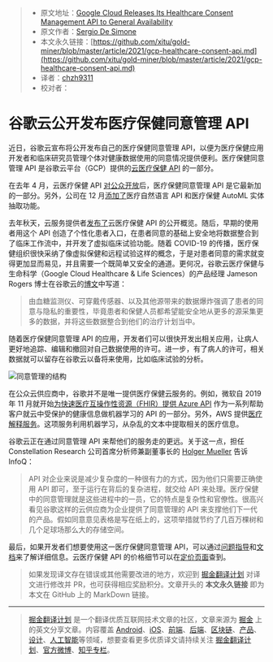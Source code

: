 > * 原文地址：[Google Cloud Releases Its Healthcare Consent Management API to General Availability](https://www.infoq.com/news/2021/03/gcp-healthcare-consent-api)
> * 原文作者：[Sergio De Simone](https://www.infoq.com/profile/Sergio-De-Simone/)
> * 本文永久链接：[https://github.com/xitu/gold-miner/blob/master/article/2021/gcp-healthcare-consent-api.md](https://github.com/xitu/gold-miner/blob/master/article/2021/gcp-healthcare-consent-api.md)
> * 译者：[chzh9311](https://github.com/chzh9311)
> * 校对者：

# 谷歌云公开发布医疗保健同意管理 API

近日，谷歌云宣布将公开发布自己的医疗保健同意管理 API，以便为医疗保健应用开发者和临床研究员管理个体对健康数据使用的同意情况提供便利。医疗保健同意管理 API 是谷歌云平台（GCP）提供的[云医疗保健 API](https://cloud.google.com/healthcare) 的一部分。

在去年 4 月，云医疗保健 API [对公众开放](https://www.infoq.com/news/2020/04/google-healthcare-api-ga/)后，医疗保健同意管理 API 是它最新加的一部分。另外，公司在 12 月[添加了](https://www.infoq.com/news/2020/12/google-healthcare-ai-ml/)医疗自然语言 API 和医疗保健 AutoML 实体抽取功能。

去年秋天，云服务提供者[发布了](https://cloud.google.com/blog/topics/healthcare-life-sciences/googles-healthcare-consent-management-api-protects-user-data)云医疗保健 API 的公开概览。随后，早期的使用者用这个 API 创造了个性化患者入口，在患者同意的基础上安全地将数据整合到了临床工作流中，并开发了虚拟临床试验功能。随着 COVID-19 的传播，医疗保健组织很快采纳了像虚拟保健和远程试验这样的概念，于是对患者同意的需求就变得更加显而易见，并且需要一个既简单又安全的通道。更何况，谷歌云医疗保健与生命科学（Google Cloud Healthcare & Life Sciences）的产品经理 Jameson Rogers 博士在谷歌云的[博文](https://cloud.google.com/blog/topics/healthcare-life-sciences/google-cloud-healthcare-consent-management-api-generally-available)中写道：

> 由血糖监测仪、可穿戴传感器、以及其他源带来的数据爆炸强调了患者的同意与隐私的重要性，毕竟患者和保健人员都希望能安全地从更多的源采集更多的数据，并将这些数据整合到他们的治疗计划当中。

随着医疗保健同意管理 API 的应用，开发者们可以很快开发出相关应用，让病人更好地追踪、编辑和撤回对自己数据使用的许可。进一步，有了病人的许可，相关数据就可以留存在谷歌云以备将来使用，比如临床试验的分析。

![同意管理的结构](https://cloud.google.com/healthcare/images/consent_architecture.svg)

在公众云供应商中，谷歌并不是唯一提供医疗保健云服务的。例如，微软自 2019 年 11 月就开始[为快速医疗互操作性资源（FHIR）提供 Azure API](https://www.infoq.com/news/2019/11/azure-api-fhir-ga/) 作为一系列帮助客户就云中受保护的健康信息做机器学习的 API 的一部分。另外，AWS 提供[医疗解释服务](https://aws.amazon.com/comprehend/medical/)。这项服务利用机器学习，从杂乱的文本中提取相关的医疗信息。

谷歌云正在通过同意管理 API 来帮他们的服务走的更远。关于这一点，担任 Constellation Research 公司首席分析师兼副董事长的 [Holger Mueller](https://twitter.com/holgermu) 告诉 InfoQ：

> API 对企业来说是减少复杂度的一种很有力的方式，因为他们只需要正确使用 API 即可，至于运行在背后的复杂进程，就交给 API 来处理。医疗保健中的同意管理就是这些进程中的一员，它的特点是复杂性和官僚性。很高兴看见谷歌这样的云供应商为企业提供了同意管理的 API 来支撑他们下一代的产品。假如同意意见表格是写在纸上的，这项举措就节约了几百万棵树和几个足球场那么大的存储空间。

最后，如果开发者们想要使用这一医疗保健同意管理 API，可以通过[问题指导](https://cloud.google.com/healthcare/docs/how-tos/consent)和[文档](https://cloud.google.com/healthcare/docs/concepts/consent)来了解详细信息。云医疗保健 API 的价格细节可以在[定价页面](https://cloud.google.com/healthcare/pricing)查到。

> 如果发现译文存在错误或其他需要改进的地方，欢迎到 [掘金翻译计划](https://github.com/xitu/gold-miner) 对译文进行修改并 PR，也可获得相应奖励积分。文章开头的 **本文永久链接** 即为本文在 GitHub 上的 MarkDown 链接。

---

> [掘金翻译计划](https://github.com/xitu/gold-miner) 是一个翻译优质互联网技术文章的社区，文章来源为 [掘金](https://juejin.im) 上的英文分享文章。内容覆盖 [Android](https://github.com/xitu/gold-miner#android)、[iOS](https://github.com/xitu/gold-miner#ios)、[前端](https://github.com/xitu/gold-miner#前端)、[后端](https://github.com/xitu/gold-miner#后端)、[区块链](https://github.com/xitu/gold-miner#区块链)、[产品](https://github.com/xitu/gold-miner#产品)、[设计](https://github.com/xitu/gold-miner#设计)、[人工智能](https://github.com/xitu/gold-miner#人工智能)等领域，想要查看更多优质译文请持续关注 [掘金翻译计划](https://github.com/xitu/gold-miner)、[官方微博](http://weibo.com/juejinfanyi)、[知乎专栏](https://zhuanlan.zhihu.com/juejinfanyi)。
